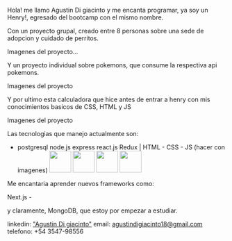 Hola! me llamo Agustin Di giacinto y me encanta programar, ya soy un Henry!, egresado del bootcamp con el mismo nombre.

Con un proyecto grupal, creado entre 8 personas sobre una sede de adopcion y cuidado de perritos.

Imagenes del proyecto...

Y un proyecto individual sobre pokemons, que consume la respectiva api pokemons.

Imagenes del proyecto

Y por ultimo esta calculadora que hice antes de entrar a henry con mis conocimientos basicos de CSS, HTML y JS

Imagenes del proyecto

Las tecnologias que manejo actualmente son:

* postgresql node.js express react.js Redux | HTML - CSS - JS (hacer con imagenes)
<img src="https://user-images.githubusercontent.com/88413954/181563106-8723d0bb-4ed4-4477-aff8-c8ac4779ab52.png" width="50px"></img>
<img src="https://user-images.githubusercontent.com/88413954/181578673-f162e122-8dd7-4a9b-9995-d00ccd299a7a.png" width="50px"></img>
<img src="https://user-images.githubusercontent.com/88413954/181578917-80c4954d-4aeb-40db-96ce-c55e6834eed0.png" width="50px"></img>
<img src="https://cdn.icon-icons.com/icons2/2415/PNG/512/redux_original_logo_icon_146365.png" width="50px"></img>



Me encantaria aprender nuevos frameworks como:

Next.js - 

y claramente, MongoDB, que estoy por empezar a estudiar.

linkedin: <a href='https://www.linkedin.com/in/agustin-digiacinto/'>"Agustin Di giacinto"</a>
email: agustindigiacinto18@gmail.com
telefono: +54 3547-98556  
 

